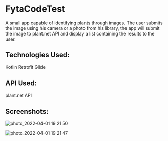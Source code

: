 # FytaCodeTest
A small app capable of identifying plants through images.
The user submits the image using his camera or a photo from his library, the app will submit the
image to plant.net API and display a list containing the results to the user.

## Technologies Used: 
Kotlin
Retrofit
Glide

## API Used:
plant.net API


## Screenshots:

![photo_2022-04-01 19 21 50](https://user-images.githubusercontent.com/54769106/161311959-b123df8a-5f54-4a52-a04f-1a21efea9525.jpeg)

![photo_2022-04-01 19 21 47](https://user-images.githubusercontent.com/54769106/161311964-d1c03468-a397-414a-8757-bf9e215f7a9a.jpeg)
